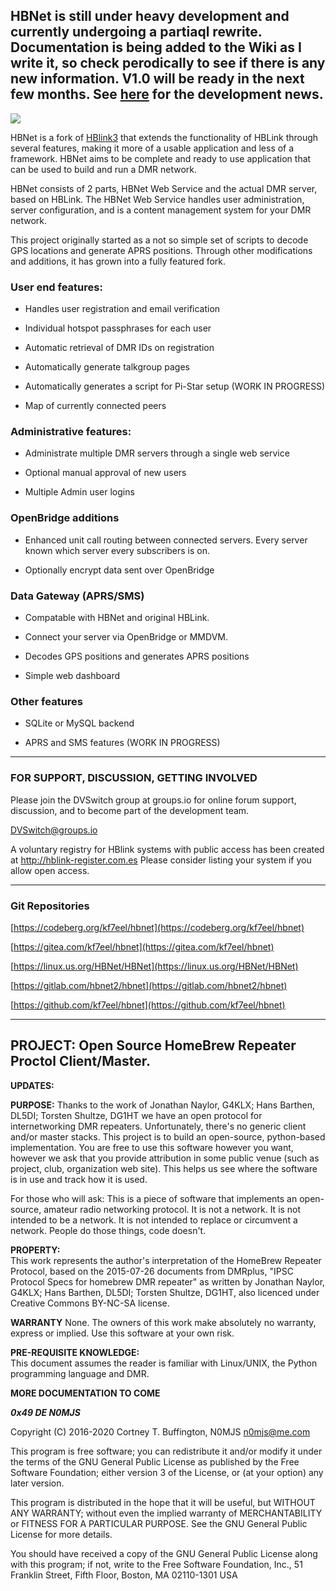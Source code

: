 ## HBNet is still under heavy development and currently undergoing a partiaql rewrite. Documentation is being added to the Wiki as I write it, so check perodically to see if there is any new information. V1.0 will be ready in the next few months. See [here](https://github.com/kf7eel/hbnet/discussions/33) for the development news.

![ ](https://raw.githubusercontent.com/kf7eel/hblink3/hbnet/HBNet.png  "Logo")

HBNet is a fork of [HBlink3](https://github.com/HBLink-org/hblink3) that extends the functionality of HBLink through several features, making it more of a usable application and less of a framework. HBNet aims to be complete and ready to use application that can be used to build and run a DMR network.

HBNet consists of 2 parts, HBNet Web Service and the actual DMR server, based on HBLink. The HBNet Web Service handles user administration, server configuration, and is a content management system for your DMR network.

This project originally started as a not so simple set of scripts to decode GPS locations and generate APRS positions. Through other modifications and additions, it has grown into a fully featured fork.


### User end features:

* Handles user registration and email verification

* Individual hotspot passphrases for each user

* Automatic retrieval of DMR IDs on registration

* Automatically generate talkgroup pages

* Automatically generates a script for Pi-Star setup (WORK IN PROGRESS)

* Map of currently connected peers


### Administrative features:

* Administrate multiple DMR servers through a single web service

* Optional manual approval of new users

* Multiple Admin user logins


### OpenBridge additions

* Enhanced unit call routing between connected servers. Every server known which server every subscribers is on.

* Optionally encrypt data sent over OpenBridge


### Data Gateway (APRS/SMS)

* Compatable with HBNet and original HBLink.

* Connect your server via OpenBridge or MMDVM.

* Decodes GPS positions and generates APRS positions

* Simple web dashboard



### Other features

* SQLite or MySQL backend

* APRS and SMS features (WORK IN PROGRESS)

---
### FOR SUPPORT, DISCUSSION, GETTING INVOLVED ###

Please join the DVSwitch group at groups.io for online forum support, discussion, and to become part of the development team.

DVSwitch@groups.io 

A voluntary registry for HBlink systems with public access has been created at http://hblink-register.com.es Please consider listing your system if you allow open access.

---

### Git Repositories

[https://codeberg.org/kf7eel/hbnet](https://codeberg.org/kf7eel/hbnet)

[https://gitea.com/kf7eel/hbnet](https://gitea.com/kf7eel/hbnet)

[https://linux.us.org/HBNet/HBNet](https://linux.us.org/HBNet/HBNet)

[https://gitlab.com/hbnet2/hbnet](https://gitlab.com/hbnet2/hbnet)

[https://github.com/kf7eel/hbnet](https://github.com/kf7eel/hbnet) 



---
## PROJECT: Open Source HomeBrew Repeater Proctol Client/Master. ##

**UPDATES:**

**PURPOSE:** Thanks to the work of Jonathan Naylor, G4KLX; Hans Barthen, DL5DI; Torsten Shultze, DG1HT we have an open protocol for internetworking DMR repeaters. Unfortunately, there's no generic client and/or master stacks. This project is to build an open-source, python-based implementation. You are free to use this software however you want, however we ask that you provide attribution in some public venue (such as project, club, organization web site). This helps us see where the software is in use and track how it is used.

For those who will ask: This is a piece of software that implements an open-source, amateur radio networking protocol. It is not a network. It is not intended to be a network. It is not intended to replace or circumvent a network. People do those things, code doesn't.
  
**PROPERTY:**  
This work represents the author's interpretation of the HomeBrew Repeater Protocol, based on the 2015-07-26 documents from DMRplus, "IPSC Protocol Specs for homebrew DMR repeater" as written by Jonathan Naylor, G4KLX; Hans Barthen, DL5DI; Torsten Shultze, DG1HT, also licenced under Creative Commons BY-NC-SA license.

**WARRANTY**
None. The owners of this work make absolutely no warranty, express or implied. Use this software at your own risk.

**PRE-REQUISITE KNOWLEDGE:**  
This document assumes the reader is familiar with Linux/UNIX, the Python programming language and DMR.  

**MORE DOCUMENTATION TO COME**

***0x49 DE N0MJS***

Copyright (C) 2016-2020 Cortney T. Buffington, N0MJS n0mjs@me.com

This program is free software; you can redistribute it and/or modify it under the terms of the GNU General Public License as published by the Free Software Foundation; either version 3 of the License, or (at your option) any later version.

This program is distributed in the hope that it will be useful, but WITHOUT ANY WARRANTY; without even the implied warranty of MERCHANTABILITY or FITNESS FOR A PARTICULAR PURPOSE. See the GNU General Public License for more details.

You should have received a copy of the GNU General Public License along with this program; if not, write to the Free Software Foundation, Inc., 51 Franklin Street, Fifth Floor, Boston, MA 02110-1301 USA
